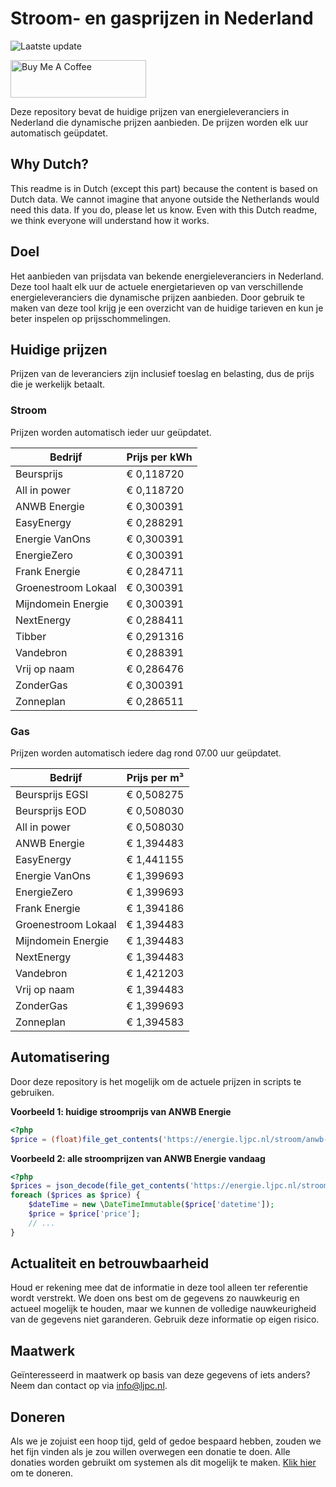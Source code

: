 # Stroom- en gasprijzen in Nederland

![Laatste update](https://img.shields.io/badge/laatste%20update-2025--02--01%2003%3A00%20CET-brightgreen)

<a href="https://www.buymeacoffee.com/Lars-" target="_blank"><img src="https://cdn.buymeacoffee.com/buttons/v2/default-orange.png" alt="Buy Me A Coffee" height="60" style="height: 60px !important;width: 217px !important;" ></a>

Deze repository bevat de huidige prijzen van energieleveranciers in Nederland die dynamische prijzen aanbieden. De prijzen worden elk uur automatisch geüpdatet.

## Why Dutch?

This readme is in Dutch (except this part) because the content is based on Dutch data. We cannot imagine that anyone outside the Netherlands would need this data. If you do, please let us know. Even with this Dutch readme, we think
everyone will understand how it works.

## Doel

Het aanbieden van prijsdata van bekende energieleveranciers in Nederland. Deze tool haalt elk uur de actuele energietarieven op van verschillende energieleveranciers die dynamische prijzen aanbieden. Door gebruik te maken van deze tool
krijg je een overzicht van de huidige tarieven en kun je beter inspelen op prijsschommelingen.

## Huidige prijzen

Prijzen van de leveranciers zijn inclusief toeslag en belasting, dus de prijs die je werkelijk betaalt.

### Stroom

Prijzen worden automatisch ieder uur geüpdatet.

 Bedrijf | Prijs per kWh 
---------|---------------
Beursprijs | € 0,118720
All in power | € 0,118720
ANWB Energie | € 0,300391
EasyEnergy | € 0,288291
Energie VanOns | € 0,300391
EnergieZero | € 0,300391
Frank Energie | € 0,284711
Groenestroom Lokaal | € 0,300391
Mijndomein Energie | € 0,300391
NextEnergy | € 0,288411
Tibber | € 0,291316
Vandebron | € 0,288391
Vrij op naam | € 0,286476
ZonderGas | € 0,300391
Zonneplan | € 0,286511


### Gas

Prijzen worden automatisch iedere dag rond 07.00 uur geüpdatet.

 Bedrijf | Prijs per m³ 
---------|--------------
Beursprijs EGSI | € 0,508275
Beursprijs EOD | € 0,508030
All in power | € 0,508030
ANWB Energie | € 1,394483
EasyEnergy | € 1,441155
Energie VanOns | € 1,399693
EnergieZero | € 1,399693
Frank Energie | € 1,394186
Groenestroom Lokaal | € 1,394483
Mijndomein Energie | € 1,394483
NextEnergy | € 1,394483
Vandebron | € 1,421203
Vrij op naam | € 1,394483
ZonderGas | € 1,399693
Zonneplan | € 1,394583


## Automatisering

Door deze repository is het mogelijk om de actuele prijzen in scripts te gebruiken.

**Voorbeeld 1: huidige stroomprijs van ANWB Energie**

```php
<?php
$price = (float)file_get_contents('https://energie.ljpc.nl/stroom/anwb-energie-nu.txt');

```

**Voorbeeld 2: alle stroomprijzen van ANWB Energie vandaag**

```php
<?php
$prices = json_decode(file_get_contents('https://energie.ljpc.nl/stroom/all-in-power-vandaag.json'),true);
foreach ($prices as $price) {
    $dateTime = new \DateTimeImmutable($price['datetime']);
    $price = $price['price'];
    // ...
}
```

## Actualiteit en betrouwbaarheid

Houd er rekening mee dat de informatie in deze tool alleen ter referentie wordt verstrekt. We doen ons best om de gegevens zo nauwkeurig en actueel mogelijk te houden, maar we kunnen de volledige nauwkeurigheid van de gegevens niet
garanderen. Gebruik deze informatie op eigen risico.

## Maatwerk

Geïnteresseerd in maatwerk op basis van deze gegevens of iets anders? Neem dan contact op
via [info@ljpc.nl](mailto:info@ljpc.nl?subject=Energie%20prijzen).

## Doneren

Als we je zojuist een hoop tijd, geld of gedoe bespaard hebben, zouden we het fijn vinden als je zou willen overwegen een
donatie te doen. Alle donaties worden gebruikt om systemen als dit mogelijk te
maken. [Klik hier](https://www.buymeacoffee.com/Lars-) om te doneren.
